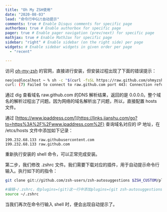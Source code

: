 ```yaml
---
title: "Oh My ZSH使用"
date: "2020-08-03"
lead: "命令行中Git自动提示"
comments: true # Enable Disqus comments for specific page
authorbox: true # Enable authorbox for specific page
pager: true # Enable pager navigation (prev/next) for specific page
mathjax: true # Enable MathJax for specific page
sidebar: "right" # Enable sidebar (on the right side) per page
widgets: # Enable sidebar widgets in given order per page
  - "recent"

---
```


访问 [oh-my-zsh](https://ohmyz.sh/#install) 的官网，直接进行安装，但安装过程出现了下面的错误提示：
```bash
neojos@localhost ~ % sh -c "$(curl -fsSL https://raw.github.com/ohmyzsh/ohmyzsh/master/tools/install.sh)"
curl: (7) Failed to connect to raw.github.com port 443: Connection refused
```

通过 dig 查看域名 raw.github.com 的DNS 解析结果，返回的是 0.0.0.0。整个域名的解析过程出了问题。因为网络的域名解析出了问题，所以，直接配置 hosts 文件。

通过 [https://www.ipaddress.com/](https://links.jianshu.com/go?to=https%3A%2F%2Fwww.ipaddress.com%2F) 查询域名对应的 IP 地址，在 /etcs/hosts 文件中添加如下记录：

```
199.232.68.133 raw.githubusercontent.com
199.232.68.133 raw.github.com
```

重新执行安装的 shell 命令，可以正常完成安装。



第二步，我们修改 .zshrc 文件。我们需要下载对应的插件，用于自动提示命令行输入。执行如下的的指令：

```bash
git clone git://github.com/zsh-users/zsh-autosuggestions $ZSH_CUSTOM/plugins/zsh-autosuggestions

#编辑~/.zshrc，在plugins=(git)这一行中添加plugins=(git zsh-autosuggestions)
source ~/.zshrc
```



当我们再次在命令行输入 shell 时，便会出现自动提示了。